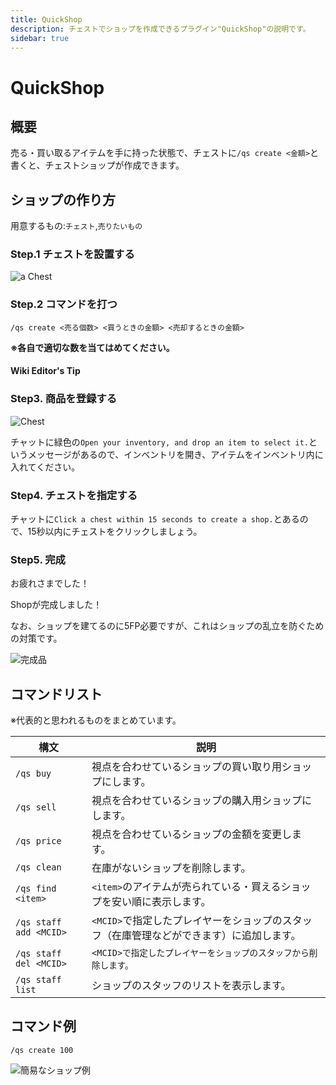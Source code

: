 ```yaml
---
title: QuickShop
description: チェストでショップを作成できるプラグイン"QuickShop"の説明です。
sidebar: true
---
```


# QuickShop

## 概要

売る・買い取るアイテムを手に持った状態で、チェストに`/qs create <金額>`と書くと、チェストショップが作成できます。

## ショップの作り方

用意するもの:`チェスト`,`売りたいもの`

### Step.1 チェストを設置する

![a Chest](https://i.imgur.com/92o4XMa.png)

### Step.2 コマンドを打つ

```plaintext
/qs create <売る個数> <買うときの金額> <売却するときの金額>
```
**※各自で適切な数を当てはめてください。**

#### Wiki Editor's Tip


### Step3. 商品を登録する

![Chest](https://i.imgur.com/33KSdXX.png)

チャットに緑色の`Open your inventory, and drop an item to select it.`というメッセージがあるので、インベントリを開き、アイテムをインベントリ内に入れてください。

### Step4. チェストを指定する

チャットに`Click a chest within 15 seconds to create a shop.`とあるので、15秒以内にチェストをクリックしましょう。

### Step5. 完成

お疲れさまでした！

Shopが完成しました！

なお、ショップを建てるのに5FP必要ですが、これはショップの乱立を防ぐための対策です。

![完成品](https://i.imgur.com/d9FDCCa.png)


## コマンドリスト

※代表的と思われるものをまとめています。

|構文|説明|
|---|---|
|`/qs buy`|視点を合わせているショップの買い取り用ショップにします。|
|`/qs sell`|視点を合わせているショップの購入用ショップにします。|
|`/qs price`|視点を合わせているショップの金額を変更します。|
|`/qs clean`|在庫がないショップを削除します。|
|`/qs find <item>`|`<item>`のアイテムが売られている・買えるショップを安い順に表示します。|
|`/qs staff add <MCID>`|`<MCID>`で指定したプレイヤーをショップのスタッフ（在庫管理などができます）に追加します。|
|`/qs staff del <MCID>`|`<MCID>で指定したプレイヤーをショップのスタッフから削除します。`|
|`/qs staff list`|ショップのスタッフのリストを表示します。|

## コマンド例

`/qs create 100`

![簡易なショップ例](https://i.imgur.com/2z8Wfe6.png)
